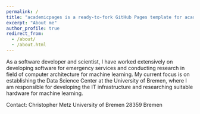 ```yaml
---
permalink: /
title: "academicpages is a ready-to-fork GitHub Pages template for academic personal websites"
excerpt: "About me"
author_profile: true
redirect_from: 
  - /about/
  - /about.html
---
```

As a software developer and scientist, I have worked extensively on developing software for emergency services and conducting research in field of computer architecture for machine learning. My current focus is on establishing the Data Science Center at the University of Bremen, where I am responsible for developing the IT infrastructure and researching suitable hardware for machine learning.

Contact:
Christopher Metz
University of Bremen
28359 Bremen
